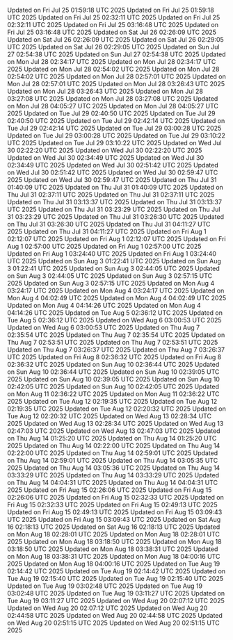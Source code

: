 Updated on Fri Jul 25 01:59:18 UTC 2025
Updated on Fri Jul 25 01:59:18 UTC 2025
Updated on Fri Jul 25 02:32:11 UTC 2025
Updated on Fri Jul 25 02:32:11 UTC 2025
Updated on Fri Jul 25 03:16:48 UTC 2025
Updated on Fri Jul 25 03:16:48 UTC 2025
Updated on Sat Jul 26 02:26:09 UTC 2025
Updated on Sat Jul 26 02:26:09 UTC 2025
Updated on Sat Jul 26 02:29:05 UTC 2025
Updated on Sat Jul 26 02:29:05 UTC 2025
Updated on Sun Jul 27 02:54:38 UTC 2025
Updated on Sun Jul 27 02:54:38 UTC 2025
Updated on Mon Jul 28 02:34:17 UTC 2025
Updated on Mon Jul 28 02:34:17 UTC 2025
Updated on Mon Jul 28 02:54:02 UTC 2025
Updated on Mon Jul 28 02:54:02 UTC 2025
Updated on Mon Jul 28 02:57:01 UTC 2025
Updated on Mon Jul 28 02:57:01 UTC 2025
Updated on Mon Jul 28 03:26:43 UTC 2025
Updated on Mon Jul 28 03:26:43 UTC 2025
Updated on Mon Jul 28 03:27:08 UTC 2025
Updated on Mon Jul 28 03:27:08 UTC 2025
Updated on Mon Jul 28 04:05:27 UTC 2025
Updated on Mon Jul 28 04:05:27 UTC 2025
Updated on Tue Jul 29 02:40:50 UTC 2025
Updated on Tue Jul 29 02:40:50 UTC 2025
Updated on Tue Jul 29 02:42:14 UTC 2025
Updated on Tue Jul 29 02:42:14 UTC 2025
Updated on Tue Jul 29 03:00:28 UTC 2025
Updated on Tue Jul 29 03:00:28 UTC 2025
Updated on Tue Jul 29 03:10:22 UTC 2025
Updated on Tue Jul 29 03:10:22 UTC 2025
Updated on Wed Jul 30 02:22:20 UTC 2025
Updated on Wed Jul 30 02:22:20 UTC 2025
Updated on Wed Jul 30 02:34:49 UTC 2025
Updated on Wed Jul 30 02:34:49 UTC 2025
Updated on Wed Jul 30 02:51:42 UTC 2025
Updated on Wed Jul 30 02:51:42 UTC 2025
Updated on Wed Jul 30 02:59:47 UTC 2025
Updated on Wed Jul 30 02:59:47 UTC 2025
Updated on Thu Jul 31 01:40:09 UTC 2025
Updated on Thu Jul 31 01:40:09 UTC 2025
Updated on Thu Jul 31 02:37:11 UTC 2025
Updated on Thu Jul 31 02:37:11 UTC 2025
Updated on Thu Jul 31 03:13:37 UTC 2025
Updated on Thu Jul 31 03:13:37 UTC 2025
Updated on Thu Jul 31 03:23:29 UTC 2025
Updated on Thu Jul 31 03:23:29 UTC 2025
Updated on Thu Jul 31 03:26:30 UTC 2025
Updated on Thu Jul 31 03:26:30 UTC 2025
Updated on Thu Jul 31 04:11:27 UTC 2025
Updated on Thu Jul 31 04:11:27 UTC 2025
Updated on Fri Aug  1 02:12:07 UTC 2025
Updated on Fri Aug  1 02:12:07 UTC 2025
Updated on Fri Aug  1 02:57:00 UTC 2025
Updated on Fri Aug  1 02:57:00 UTC 2025
Updated on Fri Aug  1 03:24:40 UTC 2025
Updated on Fri Aug  1 03:24:40 UTC 2025
Updated on Sun Aug  3 01:22:41 UTC 2025
Updated on Sun Aug  3 01:22:41 UTC 2025
Updated on Sun Aug  3 02:44:05 UTC 2025
Updated on Sun Aug  3 02:44:05 UTC 2025
Updated on Sun Aug  3 02:57:15 UTC 2025
Updated on Sun Aug  3 02:57:15 UTC 2025
Updated on Mon Aug  4 03:24:17 UTC 2025
Updated on Mon Aug  4 03:24:17 UTC 2025
Updated on Mon Aug  4 04:02:49 UTC 2025
Updated on Mon Aug  4 04:02:49 UTC 2025
Updated on Mon Aug  4 04:14:26 UTC 2025
Updated on Mon Aug  4 04:14:26 UTC 2025
Updated on Tue Aug  5 02:36:12 UTC 2025
Updated on Tue Aug  5 02:36:12 UTC 2025
Updated on Wed Aug  6 03:00:53 UTC 2025
Updated on Wed Aug  6 03:00:53 UTC 2025
Updated on Thu Aug  7 02:35:54 UTC 2025
Updated on Thu Aug  7 02:35:54 UTC 2025
Updated on Thu Aug  7 02:53:51 UTC 2025
Updated on Thu Aug  7 02:53:51 UTC 2025
Updated on Thu Aug  7 03:26:37 UTC 2025
Updated on Thu Aug  7 03:26:37 UTC 2025
Updated on Fri Aug  8 02:36:32 UTC 2025
Updated on Fri Aug  8 02:36:32 UTC 2025
Updated on Sun Aug 10 02:36:44 UTC 2025
Updated on Sun Aug 10 02:36:44 UTC 2025
Updated on Sun Aug 10 02:39:05 UTC 2025
Updated on Sun Aug 10 02:39:05 UTC 2025
Updated on Sun Aug 10 02:42:05 UTC 2025
Updated on Sun Aug 10 02:42:05 UTC 2025
Updated on Mon Aug 11 02:36:22 UTC 2025
Updated on Mon Aug 11 02:36:22 UTC 2025
Updated on Tue Aug 12 02:19:35 UTC 2025
Updated on Tue Aug 12 02:19:35 UTC 2025
Updated on Tue Aug 12 02:20:32 UTC 2025
Updated on Tue Aug 12 02:20:32 UTC 2025
Updated on Wed Aug 13 02:28:34 UTC 2025
Updated on Wed Aug 13 02:28:34 UTC 2025
Updated on Wed Aug 13 02:47:03 UTC 2025
Updated on Wed Aug 13 02:47:03 UTC 2025
Updated on Thu Aug 14 01:25:20 UTC 2025
Updated on Thu Aug 14 01:25:20 UTC 2025
Updated on Thu Aug 14 02:22:00 UTC 2025
Updated on Thu Aug 14 02:22:00 UTC 2025
Updated on Thu Aug 14 02:59:01 UTC 2025
Updated on Thu Aug 14 02:59:01 UTC 2025
Updated on Thu Aug 14 03:05:35 UTC 2025
Updated on Thu Aug 14 03:05:36 UTC 2025
Updated on Thu Aug 14 03:33:29 UTC 2025
Updated on Thu Aug 14 03:33:29 UTC 2025
Updated on Thu Aug 14 04:04:31 UTC 2025
Updated on Thu Aug 14 04:04:31 UTC 2025
Updated on Fri Aug 15 02:26:06 UTC 2025
Updated on Fri Aug 15 02:26:06 UTC 2025
Updated on Fri Aug 15 02:32:33 UTC 2025
Updated on Fri Aug 15 02:32:33 UTC 2025
Updated on Fri Aug 15 02:49:13 UTC 2025
Updated on Fri Aug 15 02:49:13 UTC 2025
Updated on Fri Aug 15 03:09:43 UTC 2025
Updated on Fri Aug 15 03:09:43 UTC 2025
Updated on Sat Aug 16 02:18:13 UTC 2025
Updated on Sat Aug 16 02:18:13 UTC 2025
Updated on Mon Aug 18 02:28:01 UTC 2025
Updated on Mon Aug 18 02:28:01 UTC 2025
Updated on Mon Aug 18 03:18:50 UTC 2025
Updated on Mon Aug 18 03:18:50 UTC 2025
Updated on Mon Aug 18 03:38:31 UTC 2025
Updated on Mon Aug 18 03:38:31 UTC 2025
Updated on Mon Aug 18 04:00:16 UTC 2025
Updated on Mon Aug 18 04:00:16 UTC 2025
Updated on Tue Aug 19 02:14:42 UTC 2025
Updated on Tue Aug 19 02:14:42 UTC 2025
Updated on Tue Aug 19 02:15:40 UTC 2025
Updated on Tue Aug 19 02:15:40 UTC 2025
Updated on Tue Aug 19 03:02:48 UTC 2025
Updated on Tue Aug 19 03:02:48 UTC 2025
Updated on Tue Aug 19 03:11:27 UTC 2025
Updated on Tue Aug 19 03:11:27 UTC 2025
Updated on Wed Aug 20 02:07:12 UTC 2025
Updated on Wed Aug 20 02:07:12 UTC 2025
Updated on Wed Aug 20 02:44:58 UTC 2025
Updated on Wed Aug 20 02:44:58 UTC 2025
Updated on Wed Aug 20 02:51:15 UTC 2025
Updated on Wed Aug 20 02:51:15 UTC 2025
